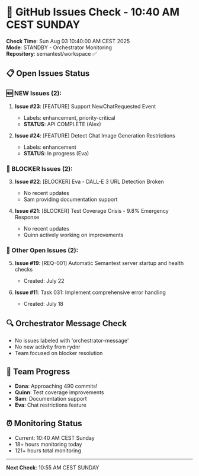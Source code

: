 # 🐙 GitHub Issues Check - 10:40 AM CEST SUNDAY

**Check Time**: Sun Aug 03 10:40:00 AM CEST 2025  
**Mode**: STANDBY - Orchestrator Monitoring  
**Repository**: semantest/workspace ✅

## 📋 Open Issues Status

### 🆕 NEW Issues (2):
1. **Issue #23**: [FEATURE] Support NewChatRequested Event
   - Labels: enhancement, priority-critical
   - **STATUS**: API COMPLETE (Alex)
   
2. **Issue #24**: [FEATURE] Detect Chat Image Generation Restrictions
   - Labels: enhancement
   - **STATUS**: In progress (Eva)

### 🚨 BLOCKER Issues (2):
3. **Issue #22**: [BLOCKER] Eva - DALL-E 3 URL Detection Broken
   - No recent updates
   - Sam providing documentation support
   
4. **Issue #21**: [BLOCKER] Test Coverage Crisis - 9.8% Emergency Response  
   - No recent updates
   - Quinn actively working on improvements

### 📌 Other Open Issues (2):
5. **Issue #19**: [REQ-001] Automatic Semantest server startup and health checks
   - Created: July 22
   
6. **Issue #11**: Task 031: Implement comprehensive error handling
   - Created: July 18

## 🔍 Orchestrator Message Check
- No issues labeled with 'orchestrator-message'
- No new activity from rydnr
- Team focused on blocker resolution

## 💪 Team Progress
- **Dana**: Approaching 490 commits!
- **Quinn**: Test coverage improvements
- **Sam**: Documentation support
- **Eva**: Chat restrictions feature

## ⏰ Monitoring Status
- Current: 10:40 AM CEST Sunday
- 18+ hours monitoring today
- 121+ hours total monitoring

---

**Next Check**: 10:55 AM CEST SUNDAY